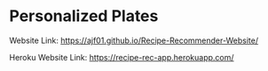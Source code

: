 # Personalized Plates
Website Link: https://ajf01.github.io/Recipe-Recommender-Website/

Heroku Website Link: https://recipe-rec-app.herokuapp.com/
